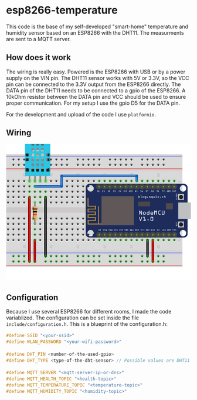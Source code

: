 # esp8266-temperature

This code is the base of my self-developed "smart-home" temperature and 
humidity sensor based on an ESP8266 with the DHT11. The measurments are sent
to a MQTT server.

## How does it work
The wiring is really easy. Powered is the ESP8266 with USB or by a power supply
on the VIN pin. The DHT11 sensor works with 5V or 3.3V, so the VCC pin can be connected
to the 3.3V output from the ESP8266 directly. The DATA pin of the DHT11 needs
to be connected to a gpio of the ESP8266. A 10kOhm resistor between the DATA pin and VCC 
should be used to ensure proper communication. For my setup I use the gpio D5 for the 
DATA pin.

For the development and upload of the code I use `platformio`.

## Wiring
![wiring diagram](docs/images/wiring_diagram.png)

## Configuration
Because I use several ESP8266 for different rooms, I made the code
variablized. The configuration can be set inside the file
`include/configuration.h`.
This is a blueprint of the configuration.h:
```c++
#define SSID "<your-ssid>"
#define WLAN_PASSWORD "<your-wifi-password>"

#define DHT_PIN <number-of-the-used-gpio>
#define DHT_TYPE <type-of-the-dht-sensor> // Possible values are DHT11 or DHT22

#define MQTT_SERVER "<mqtt-server-ip-or-dns>"
#define MQTT_HEALTH_TOPIC "<health-topic>"
#define MQTT_TEMPERATURE_TOPIC "<temperature-topic>"
#define MQTT_HUMIDITY_TOPIC "<humidity-topic>"
```
